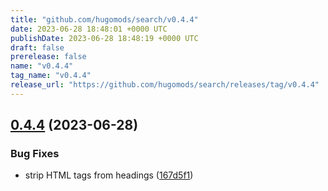 ```yaml
---
title: "github.com/hugomods/search/v0.4.4"
date: 2023-06-28 18:48:01 +0000 UTC
publishDate: 2023-06-28 18:48:19 +0000 UTC
draft: false
prerelease: false
name: "v0.4.4"
tag_name: "v0.4.4"
release_url: "https://github.com/hugomods/search/releases/tag/v0.4.4"
---
```


## [0.4.4](https://github.com/hugomods/search/compare/v0.4.3...v0.4.4) (2023-06-28)


### Bug Fixes

* strip HTML tags from headings ([167d5f1](https://github.com/hugomods/search/commit/167d5f1436c158bb944055d6882f79fefe5afaac))
